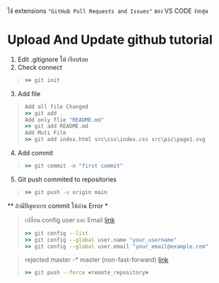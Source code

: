 ใช้ extensions ` "GitHub Pull Requests and Issues" ` ของ VS CODE ง่ายสุด
# Upload And Update github tutorial
1. Edit .gitignore ให้ เรียบร้อย
2. Check connect
>```cmd
>>> git init  
>```
3. Add file
>```cmd
> Add all file Changed
>>> git add .
> Add only flie "README.md"
>>> git add README.md
> Add Muti File
>>> git add index.html src\css\index.css src\pic\page1.svg
>```
4. Add commit
>```cmd
>>> git commit -m "first commit"
>```
5. Git push commited to repositories
>```cmd
>>> git push -u origin main
>```
** ถ้ามีปัญหาการ commit ให้อ่าน Error *
> <p>เปลี่ยน config user และ Email &#32;<a href="https://bobbyhadz.com/blog/change-git-user-or-github-account-in-vscode" >link</a></p>
>
>```cmd
>>> git config --list
>>> git config --global user.name "your_username"
>>> git config --global user.email "your_email@example.com"
>```

> <p>rejected master -&#42; master (non-fast-forward)&#32;<a href="https://stackoverflow.com/questions/11696295/rejected-master-master-non-fast-forward">link</a></p>
>
>```cmd
>>> git push --force <remote_repository>
>```
